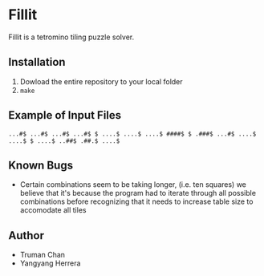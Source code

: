 # Fillit
Fillit is a tetromino tiling puzzle solver.

## Installation
1. Dowload the entire repository to your local folder
2. `make`

## Example of Input Files
`...#$
...#$
...#$
...#$
$
....$
....$
....$
####$
$
.###$
...#$
....$
....$
$
....$
..##$
.##.$
....$`

## Known Bugs
- Certain combinations seem to be taking longer, (i.e. ten squares) we believe that it's because the program had to iterate through all possible combinations before recognizing that it needs to increase table size to accomodate all tiles

## Author
- Truman Chan
- Yangyang Herrera